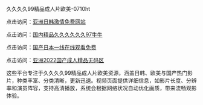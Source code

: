 久久久久99精品成人片欧美-0710ht

点击访问：<a href="https://heiliaoll4qsx.pages.dev">亚洲日韩激情免费网站</a>

点击访问：<a href="https://heiliaowzu4ur.pages.dev">国内精品久久久久久久97牛牛</a>

点击访问：<a href="https://heiliaoe8ajia.pages.dev">国产日本一线在线观看免费</a>

点击访问：<a href="https://heiliaozj3tjd.pages.dev">亚洲2022国产成人精品无码区</a>

这些平台专注于久久久久99精品成人片欧美资源，涵盖日韩、欧美与国产热门影片，种类丰富、分类清晰，更新迅速。视频页面提供详细信息，如影片长度、分辨率和演员阵容，支持高清播放，系统会根据网络状况自动优化画质，带来流畅观影体验。

<span style="display:none;">[Canonical link](https://github.com/chieu20250710/chieu8 ）</span>
